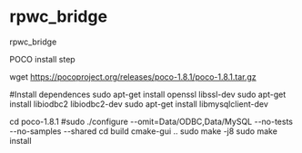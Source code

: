 # rpwc_bridge
rpwc_bridge


POCO install step

wget https://pocoproject.org/releases/poco-1.8.1/poco-1.8.1.tar.gz

#Install dependences
sudo apt-get install openssl libssl-dev
sudo apt-get install libiodbc2 libiodbc2-dev
sudo apt-get install libmysqlclient-dev

cd poco-1.8.1
#sudo ./configure --omit=Data/ODBC,Data/MySQL --no-tests --no-samples --shared
cd build 
cmake-gui ..
sudo make -j8 
sudo make install 